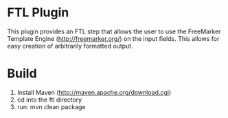 FTL Plugin
==============

This plugin provides an FTL step that allows the user to use the FreeMarker Template Engine (http://freemarker.org/) on the input fields.  This allows for easy creation of arbitrarily formatted output.

Build
==============

1. Install Maven (http://maven.apache.org/download.cgi)
2. cd into the ftl directory
3. run: mvn clean package
